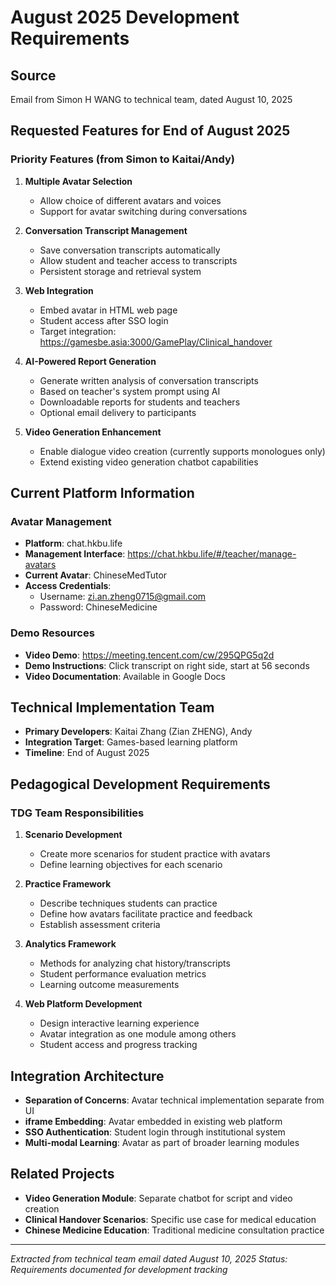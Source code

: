 # August 2025 Development Requirements

## Source
Email from Simon H WANG to technical team, dated August 10, 2025

## Requested Features for End of August 2025

### Priority Features (from Simon to Kaitai/Andy)
1. **Multiple Avatar Selection**
   - Allow choice of different avatars and voices
   - Support for avatar switching during conversations

2. **Conversation Transcript Management**
   - Save conversation transcripts automatically
   - Allow student and teacher access to transcripts
   - Persistent storage and retrieval system

3. **Web Integration**
   - Embed avatar in HTML web page
   - Student access after SSO login
   - Target integration: https://gamesbe.asia:3000/GamePlay/Clinical_handover

4. **AI-Powered Report Generation**
   - Generate written analysis of conversation transcripts
   - Based on teacher's system prompt using AI
   - Downloadable reports for students and teachers
   - Optional email delivery to participants

5. **Video Generation Enhancement**
   - Enable dialogue video creation (currently supports monologues only)
   - Extend existing video generation chatbot capabilities

## Current Platform Information

### Avatar Management
- **Platform**: chat.hkbu.life
- **Management Interface**: https://chat.hkbu.life/#/teacher/manage-avatars
- **Current Avatar**: ChineseMedTutor
- **Access Credentials**:
  - Username: zi.an.zheng0715@gmail.com
  - Password: ChineseMedicine

### Demo Resources
- **Video Demo**: https://meeting.tencent.com/cw/295QPG5q2d
- **Demo Instructions**: Click transcript on right side, start at 56 seconds
- **Video Documentation**: Available in Google Docs

## Technical Implementation Team
- **Primary Developers**: Kaitai Zhang (Zian ZHENG), Andy
- **Integration Target**: Games-based learning platform
- **Timeline**: End of August 2025

## Pedagogical Development Requirements

### TDG Team Responsibilities
1. **Scenario Development**
   - Create more scenarios for student practice with avatars
   - Define learning objectives for each scenario

2. **Practice Framework**
   - Describe techniques students can practice
   - Define how avatars facilitate practice and feedback
   - Establish assessment criteria

3. **Analytics Framework**
   - Methods for analyzing chat history/transcripts
   - Student performance evaluation metrics
   - Learning outcome measurements

4. **Web Platform Development**
   - Design interactive learning experience
   - Avatar integration as one module among others
   - Student access and progress tracking

## Integration Architecture
- **Separation of Concerns**: Avatar technical implementation separate from UI
- **iframe Embedding**: Avatar embedded in existing web platform
- **SSO Authentication**: Student login through institutional system
- **Multi-modal Learning**: Avatar as part of broader learning modules

## Related Projects
- **Video Generation Module**: Separate chatbot for script and video creation
- **Clinical Handover Scenarios**: Specific use case for medical education
- **Chinese Medicine Education**: Traditional medicine consultation practice

---
*Extracted from technical team email dated August 10, 2025*
*Status: Requirements documented for development tracking*